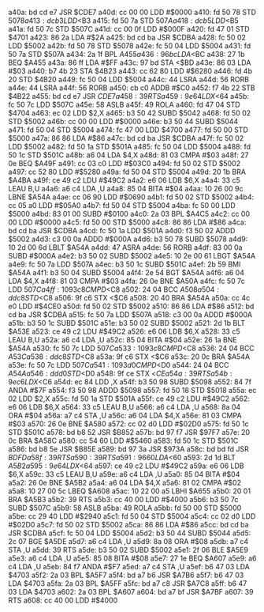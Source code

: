 a40a: bd cd e7     JSR    $CDE7
a40d: cc 00 00     LDD    #$0000
a410: fd 50 78     STD    $5078
a413: dc b3        LDD    <$B3
a415: fd 50 7a     STD    $507A
a418: dc b5        LDD    <$B5
a41a: fd 50 7c     STD    $507C
a41d: cc 00 0f     LDD    #$000F
a420: fd 47 01     STD    $4701
a423: 86 2a        LDA    #$2A
a425: bd cd ba     JSR    $CDBA
a428: fc 50 02     LDD    $5002
a42b: fd 50 78     STD    $5078
a42e: fc 50 04     LDD    $5004
a431: fd 50 7a     STD    $507A
a434: 2a 1f        BPL    $A455
a436: 96 bc        LDA    <$BC
a438: 27 1b        BEQ    $A455
a43a: 86 ff        LDA    #$FF
a43c: 97 bd        STA    <$BD
a43e: 86 03        LDA    #$03
a440: b7 4b 23     STA    $4B23
a443: cc 62 80     LDD    #$6280
a446: fd 4b 20     STD    $4B20
a449: fc 50 04     LDD    $5004
a44c: 44           LSRA
a44d: 56           RORB
a44e: 44           LSRA
a44f: 56           RORB
a450: cb c0        ADDB   #$C0
a452: f7 4b 22     STB    $4B22
a455: bd cd e7     JSR    $CDE7
a458: 39           RTS
a459: 9e 64        LDX    <$64
a45b: fc 50 7c     LDD    $507C
a45e: 58           ASLB
a45f: 49           ROLA
a460: fd 47 04     STD    $4704
a463: ec 02        LDD    $2,X
a465: b3 50 42     SUBD   $5042
a468: fd 50 02     STD    $5002
a46b: cc 00 00     LDD    #$0000
a46e: b3 50 44     SUBD   $5044
a471: fd 50 04     STD    $5004
a474: fc 47 00     LDD    $4700
a477: fd 50 00     STD    $5000
a47a: 86 86        LDA    #$86
a47c: bd cd ba     JSR    $CDBA
a47f: fc 50 02     LDD    $5002
a482: fd 50 1a     STD    $501A
a485: fc 50 04     LDD    $5004
a488: fd 50 1c     STD    $501C
a48b: a6 04        LDA    $4,X
a48d: 81 03        CMPA   #$03
a48f: 27 0e        BEQ    $A49F
a491: cc 03 c0     LDD    #$03C0
a494: fd 50 02     STD    $5002
a497: cc 52 80     LDD    #$5280
a49a: fd 50 04     STD    $5004
a49d: 20 1b        BRA    $A4BA
a49f: ce 49 c2     LDU    #$49C2
a4a2: e6 06        LDB    $6,X
a4a4: 33 c5        LEAU   B,U
a4a6: a6 c4        LDA    ,U
a4a8: 85 04        BITA   #$04
a4aa: 10 26 00 9c  LBNE   $A54A
a4ae: cc 06 90     LDD    #$0690
a4b1: fd 50 02     STD    $5002
a4b4: cc 05 a0     LDD    #$05A0
a4b7: fd 50 04     STD    $5004
a4ba: fc 50 00     LDD    $5000
a4bd: 83 01 00     SUBD   #$0100
a4c0: 2a 03        BPL    $A4C5
a4c2: cc 00 00     LDD    #$0000
a4c5: fd 50 00     STD    $5000
a4c8: 86 86        LDA    #$86
a4ca: bd cd ba     JSR    $CDBA
a4cd: fc 50 1a     LDD    $501A
a4d0: f3 50 02     ADDD   $5002
a4d3: c3 00 0a     ADDD   #$000A
a4d6: b3 50 78     SUBD   $5078
a4d9: 10 2d 00 6d  LBLT   $A54A
a4dd: 47           ASRA
a4de: 56           RORB
a4df: 83 00 0a     SUBD   #$000A
a4e2: b3 50 02     SUBD   $5002
a4e5: 10 2e 00 61  LBGT   $A54A
a4e9: fc 50 7a     LDD    $507A
a4ec: b3 50 1c     SUBD   $501C
a4ef: 2b 59        BMI    $A54A
a4f1: b3 50 04     SUBD   $5004
a4f4: 2e 54        BGT    $A54A
a4f6: a6 04        LDA    $4,X
a4f8: 81 03        CMPA   #$03
a4fa: 26 0e        BNE    $A50A
a4fc: fc 50 7c     LDD    $507C
a4ff: 10 93 c8     CMPD   <$C8
a502: 24 04        BCC    $A508
a504: dd c8        STD    <$C8
a506: 9f c6        STX    <$C6
a508: 20 40        BRA    $A54A
a50a: cc 4c e0     LDD    #$4CE0
a50d: fd 50 02     STD    $5002
a510: 86 86        LDA    #$86
a512: bd cd ba     JSR    $CDBA
a515: fc 50 7a     LDD    $507A
a518: c3 00 0a     ADDD   #$000A
a51b: b3 50 1c     SUBD   $501C
a51e: b3 50 02     SUBD   $5002
a521: 2d 1b        BLT    $A53E
a523: ce 49 c2     LDU    #$49C2
a526: e6 06        LDB    $6,X
a528: 33 c5        LEAU   B,U
a52a: a6 c4        LDA    ,U
a52c: 85 04        BITA   #$04
a52e: 26 1a        BNE    $A54A
a530: fc 50 7c     LDD    $507C
a533: 10 93 c8     CMPD   <$C8
a536: 24 04        BCC    $A53C
a538: dd c8        STD    <$C8
a53a: 9f c6        STX    <$C6
a53c: 20 0c        BRA    $A54A
a53e: fc 50 7c     LDD    $507C
a541: 10 93 d0     CMPD   <$D0
a544: 24 04        BCC    $A54A
a546: dd d0        STD    <$D0
a548: 9f ce        STX    <$CE
a54a: 39           RTS
a54b: 9e c6        LDX    <$C6
a54d: ec 84        LDD    ,X
a54f: b3 50 98     SUBD   $5098
a552: 84 7f        ANDA   #$7F
a554: f3 50 98     ADDD   $5098
a557: fd 50 18     STD    $5018
a55a: ec 02        LDD    $2,X
a55c: fd 50 1a     STD    $501A
a55f: ce 49 c2     LDU    #$49C2
a562: e6 06        LDB    $6,X
a564: 33 c5        LEAU   B,U
a566: a6 c4        LDA    ,U
a568: 8a 04        ORA    #$04
a56a: a7 c4        STA    ,U
a56c: a6 04        LDA    $4,X
a56e: 81 03        CMPA   #$03
a570: 26 0e        BNE    $A580
a572: cc 02 d0     LDD    #$02D0
a575: fd 50 1c     STD    $501C
a578: bd b8 52     JSR    $B852
a57b: bd 97 f7     JSR    $97F7
a57e: 20 0c        BRA    $A58C
a580: cc 54 60     LDD    #$5460
a583: fd 50 1c     STD    $501C
a586: bd b8 5e     JSR    $B85E
a589: bd 97 3a     JSR    $973A
a58c: bd bd fd     JSR    $BDFD
a58f: 39           RTS
a590: 39           RTS
a591: 96 60        LDA    <$60
a593: 2d 1d        BLT    $A5B2
a595: 9e 64        LDX    <$64
a597: ce 49 c2     LDU    #$49C2
a59a: e6 06        LDB    $6,X
a59c: 33 c5        LEAU   B,U
a59e: a6 c4        LDA    ,U
a5a0: 85 04        BITA   #$04
a5a2: 26 0e        BNE    $A5B2
a5a4: a6 04        LDA    $4,X
a5a6: 81 02        CMPA   #$02
a5a8: 10 27 00 5c  LBEQ   $A608
a5ac: 10 22 00 a5  LBHI   $A655
a5b0: 20 01        BRA    $A5B3
a5b2: 39           RTS
a5b3: cc 40 00     LDD    #$4000
a5b6: b3 50 7c     SUBD   $507C
a5b9: 58           ASLB
a5ba: 49           ROLA
a5bb: fd 50 00     STD    $5000
a5be: cc 29 40     LDD    #$2940
a5c1: fd 50 04     STD    $5004
a5c4: cc 02 d0     LDD    #$02D0
a5c7: fd 50 02     STD    $5002
a5ca: 86 86        LDA    #$86
a5cc: bd cd ba     JSR    $CDBA
a5cf: fc 50 04     LDD    $5004
a5d2: b3 50 44     SUBD   $5044
a5d5: 2c 07        BGE    $A5DE
a5d7: a6 c4        LDA    ,U
a5d9: 8a 08        ORA    #$08
a5db: a7 c4        STA    ,U
a5dd: 39           RTS
a5de: b3 50 02     SUBD   $5002
a5e1: 2f 06        BLE    $A5E9
a5e3: a6 c4        LDA    ,U
a5e5: 85 08        BITA   #$08
a5e7: 27 1e        BEQ    $A607
a5e9: a6 c4        LDA    ,U
a5eb: 84 f7        ANDA   #$F7
a5ed: a7 c4        STA    ,U
a5ef: b6 47 03     LDA    $4703
a5f2: 2a 03        BPL    $A5F7
a5f4: bd a7 b6     JSR    $A7B6
a5f7: b6 47 03     LDA    $4703
a5fa: 2a 03        BPL    $A5FF
a5fc: bd a7 c8     JSR    $A7C8
a5ff: b6 47 03     LDA    $4703
a602: 2a 03        BPL    $A607
a604: bd a7 bf     JSR    $A7BF
a607: 39           RTS
a608: cc 40 00     LDD    #$4000
